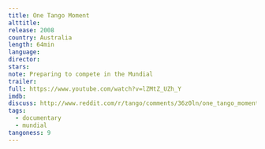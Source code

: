 ```yaml
---
title: One Tango Moment
alttitle:
release: 2008
country: Australia
length: 64min
language:
director:
stars:
note: Preparing to compete in the Mundial
trailer:
full: https://www.youtube.com/watch?v=lZMtZ_UZh_Y
imdb:
discuss: http://www.reddit.com/r/tango/comments/36z0ln/one_tango_moment_64min_australia_2008_directed_by/
tags:
  - documentary
  - mundial
tangoness: 9
---
```


